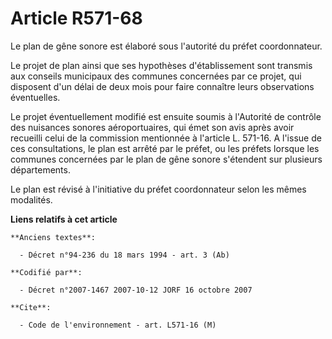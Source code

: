 # Article R571-68

Le plan de gêne sonore est élaboré sous l'autorité du préfet coordonnateur.

Le projet de plan ainsi que ses hypothèses d'établissement sont transmis aux conseils municipaux des communes concernées par
ce projet, qui disposent d'un délai de deux mois pour faire connaître leurs observations éventuelles.

Le projet éventuellement modifié est ensuite soumis à l'Autorité de contrôle des nuisances sonores aéroportuaires, qui émet
son avis après avoir recueilli celui de la commission mentionnée à l'article L. 571-16. A l'issue de ces consultations, le
plan est arrêté par le préfet, ou les préfets lorsque les communes concernées par le plan de gêne sonore s'étendent sur
plusieurs départements.

Le plan est révisé à l'initiative du préfet coordonnateur selon les mêmes modalités.

**Liens relatifs à cet article**

	**Anciens textes**:

	  - Décret n°94-236 du 18 mars 1994 - art. 3 (Ab)

	**Codifié par**:

	  - Décret n°2007-1467 2007-10-12 JORF 16 octobre 2007

	**Cite**:

	  - Code de l'environnement - art. L571-16 (M)
